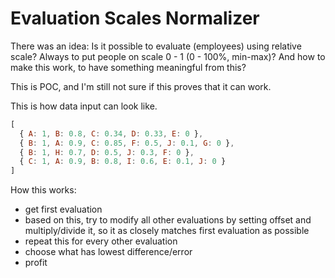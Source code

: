 # Evaluation Scales Normalizer

There was an idea: Is it possible to evaluate (employees) using relative scale? Always to put people on scale 0 - 1 (0 - 100%, min-max)? And how to make this work, to have something meaningful from this?

This is POC, and I'm still not sure if this proves that it can work.

This is how data input can look like.

```js
[
  { A: 1, B: 0.8, C: 0.34, D: 0.33, E: 0 },
  { B: 1, A: 0.9, C: 0.85, F: 0.5, J: 0.1, G: 0 },
  { B: 1, H: 0.7, D: 0.5, J: 0.3, F: 0 },
  { C: 1, A: 0.9, B: 0.8, I: 0.6, E: 0.1, J: 0 }
]
```

How this works:

- get first evaluation
- based on this, try to modify all other evaluations by setting offset and multiply/divide it, so it as closely matches first evaluation as possible
- repeat this for every other evaluation
- choose what has lowest difference/error
- profit
